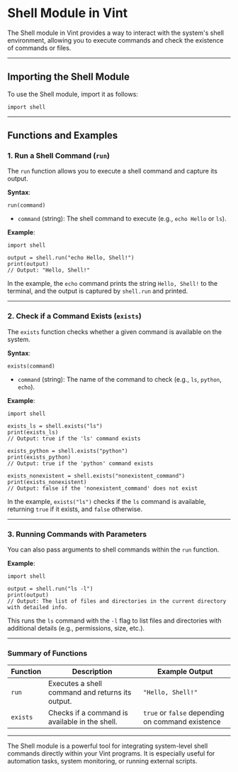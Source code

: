 # Shell Module in Vint

The Shell module in Vint provides a way to interact with the system's shell environment, allowing you to execute commands and check the existence of commands or files.

---

## Importing the Shell Module

To use the Shell module, import it as follows:

```vint
import shell
```

---

## Functions and Examples

### 1. Run a Shell Command (`run`)
The `run` function allows you to execute a shell command and capture its output.

**Syntax**:
```vint
run(command)
```

- `command` (string): The shell command to execute (e.g., `echo Hello` or `ls`).

**Example**:
```vint
import shell

output = shell.run("echo Hello, Shell!")
print(output)
// Output: "Hello, Shell!"
```

In the example, the `echo` command prints the string `Hello, Shell!` to the terminal, and the output is captured by `shell.run` and printed.

---

### 2. Check if a Command Exists (`exists`)
The `exists` function checks whether a given command is available on the system.

**Syntax**:
```vint
exists(command)
```

- `command` (string): The name of the command to check (e.g., `ls`, `python`, `echo`).

**Example**:
```vint
import shell

exists_ls = shell.exists("ls")
print(exists_ls)
// Output: true if the 'ls' command exists

exists_python = shell.exists("python")
print(exists_python)
// Output: true if the 'python' command exists

exists_nonexistent = shell.exists("nonexistent_command")
print(exists_nonexistent)
// Output: false if the 'nonexistent_command' does not exist
```

In the example, `exists("ls")` checks if the `ls` command is available, returning `true` if it exists, and `false` otherwise.

---

### 3. Running Commands with Parameters
You can also pass arguments to shell commands within the `run` function.

**Example**:
```vint
import shell

output = shell.run("ls -l")
print(output)
// Output: The list of files and directories in the current directory with detailed info.
```

This runs the `ls` command with the `-l` flag to list files and directories with additional details (e.g., permissions, size, etc.).

---

### Summary of Functions

| Function          | Description                                    | Example Output                              |
|-------------------|------------------------------------------------|---------------------------------------------|
| `run`             | Executes a shell command and returns its output. | `"Hello, Shell!"`                           |
| `exists`          | Checks if a command is available in the shell.  | `true` or `false` depending on command existence |

---

The Shell module is a powerful tool for integrating system-level shell commands directly within your Vint programs. It is especially useful for automation tasks, system monitoring, or running external scripts.